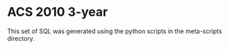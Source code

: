 ACS 2010 3-year
===============

This set of SQL was generated using the python scripts in the meta-scripts
directory.
